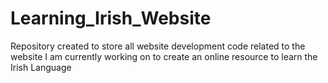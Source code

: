 # Learning_Irish_Website
Repository created to store all website development code related to the website I am currently working on to create an online resource to learn the Irish Language
